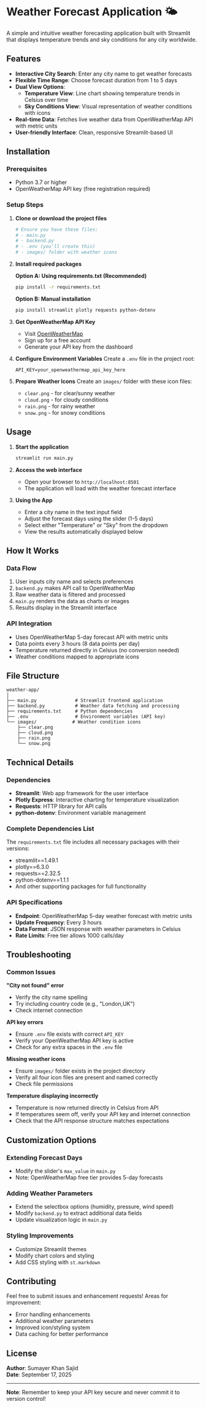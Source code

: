 # Weather Forecast Application 🌤️

A simple and intuitive weather forecasting application built with Streamlit that displays temperature trends and sky conditions for any city worldwide.

## Features

- **Interactive City Search**: Enter any city name to get weather forecasts
- **Flexible Time Range**: Choose forecast duration from 1 to 5 days
- **Dual View Options**:
  - **Temperature View**: Line chart showing temperature trends in Celsius over time
  - **Sky Conditions View**: Visual representation of weather conditions with icons
- **Real-time Data**: Fetches live weather data from OpenWeatherMap API with metric units
- **User-friendly Interface**: Clean, responsive Streamlit-based UI


## Installation

### Prerequisites

- Python 3.7 or higher
- OpenWeatherMap API key (free registration required)

### Setup Steps

1. **Clone or download the project files**
   ```bash
   # Ensure you have these files:
   # - main.py
   # - backend.py
   # - .env (you'll create this)
   # - images/ folder with weather icons
   ```

2. **Install required packages**
   
   **Option A: Using requirements.txt (Recommended)**
   ```bash
   pip install -r requirements.txt
   ```
   
   **Option B: Manual installation**
   ```bash
   pip install streamlit plotly requests python-dotenv
   ```

3. **Get OpenWeatherMap API Key**
   - Visit [OpenWeatherMap](https://openweathermap.org/api)
   - Sign up for a free account
   - Generate your API key from the dashboard

4. **Configure Environment Variables**
   Create a `.env` file in the project root:
   ```
   API_KEY=your_openweathermap_api_key_here
   ```

5. **Prepare Weather Icons**
   Create an `images/` folder with these icon files:
   - `clear.png` - for clear/sunny weather
   - `cloud.png` - for cloudy conditions
   - `rain.png` - for rainy weather
   - `snow.png` - for snowy conditions

## Usage

1. **Start the application**
   ```bash
   streamlit run main.py
   ```

2. **Access the web interface**
   - Open your browser to `http://localhost:8501`
   - The application will load with the weather forecast interface

3. **Using the App**
   - Enter a city name in the text input field
   - Adjust the forecast days using the slider (1-5 days)
   - Select either "Temperature" or "Sky" from the dropdown
   - View the results automatically displayed below

## How It Works

### Data Flow
1. User inputs city name and selects preferences
2. `backend.py` makes API call to OpenWeatherMap
3. Raw weather data is filtered and processed
4. `main.py` renders the data as charts or images
5. Results display in the Streamlit interface

### API Integration
- Uses OpenWeatherMap 5-day forecast API with metric units
- Data points every 3 hours (8 data points per day)
- Temperature returned directly in Celsius (no conversion needed)
- Weather conditions mapped to appropriate icons

## File Structure

```
weather-app/
│
├── main.py              # Streamlit frontend application
├── backend.py           # Weather data fetching and processing
├── requirements.txt     # Python dependencies
├── .env                 # Environment variables (API key)
└── images/             # Weather condition icons
    ├── clear.png
    ├── cloud.png
    ├── rain.png
    └── snow.png
```

## Technical Details

### Dependencies
- **Streamlit**: Web app framework for the user interface
- **Plotly Express**: Interactive charting for temperature visualization
- **Requests**: HTTP library for API calls
- **python-dotenv**: Environment variable management

### Complete Dependencies List
The `requirements.txt` file includes all necessary packages with their versions:
- streamlit==1.49.1
- plotly==6.3.0
- requests==2.32.5
- python-dotenv==1.1.1
- And other supporting packages for full functionality

### API Specifications
- **Endpoint**: OpenWeatherMap 5-day weather forecast with metric units
- **Update Frequency**: Every 3 hours
- **Data Format**: JSON response with weather parameters in Celsius
- **Rate Limits**: Free tier allows 1000 calls/day

## Troubleshooting

### Common Issues

**"City not found" error**
- Verify the city name spelling
- Try including country code (e.g., "London,UK")
- Check internet connection

**API key errors**
- Ensure `.env` file exists with correct `API_KEY`
- Verify your OpenWeatherMap API key is active
- Check for any extra spaces in the `.env` file

**Missing weather icons**
- Ensure `images/` folder exists in the project directory
- Verify all four icon files are present and named correctly
- Check file permissions

**Temperature displaying incorrectly**
- Temperature is now returned directly in Celsius from API
- If temperatures seem off, verify your API key and internet connection
- Check that the API response structure matches expectations

## Customization Options

### Extending Forecast Days
- Modify the slider's `max_value` in `main.py`
- Note: OpenWeatherMap free tier provides 5-day forecasts

### Adding Weather Parameters
- Extend the selectbox options (humidity, pressure, wind speed)
- Modify `backend.py` to extract additional data fields
- Update visualization logic in `main.py`

### Styling Improvements
- Customize Streamlit themes
- Modify chart colors and styling
- Add CSS styling with `st.markdown`

## Contributing

Feel free to submit issues and enhancement requests! Areas for improvement:
- Error handling enhancements
- Additional weather parameters
- Improved icon/styling system
- Data caching for better performance

## License

**Author**: Sumayer Khan Sajid  
**Date**: September 17, 2025

---

**Note**: Remember to keep your API key secure and never commit it to version control!
